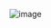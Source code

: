 ![image](https://cdn.discordapp.com/attachments/1170697506108223578/1288570445360271370/poo.png?ex=66f5aa3e&is=66f458be&hm=8556ddd803114b5327f75bc6aaff558e9e542ef2e8ff10d0ecad3e6a455adc3e&)
